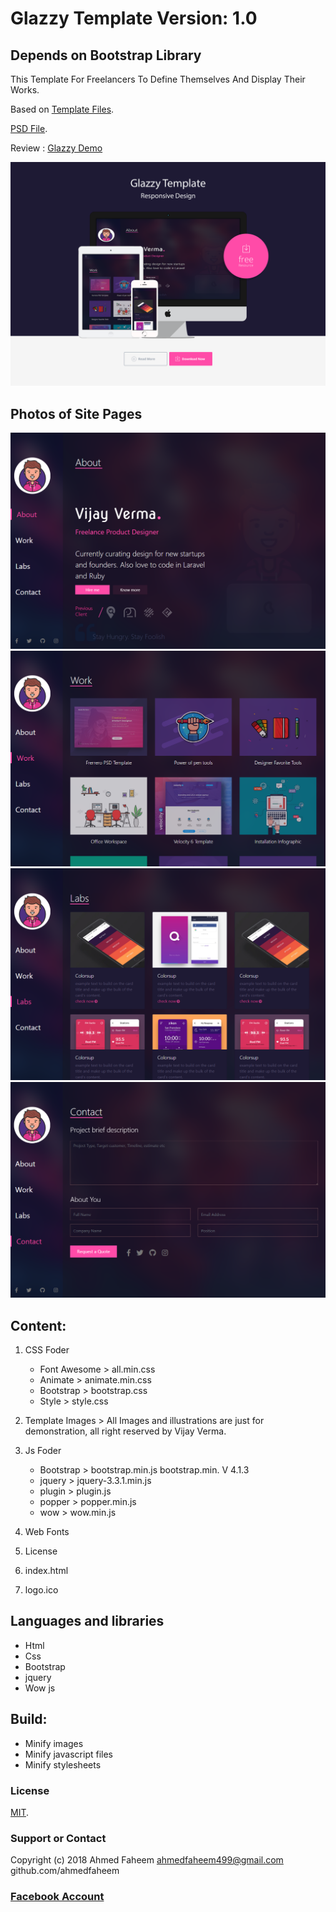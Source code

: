 # Glazzy Template Version: 1.0
## Depends on  Bootstrap Library
This Template For Freelancers To Define Themselves And Display Their Works.

Based on [Template Files](https://github.com/ahmedfaheem/Glazzy-Theme).

[PSD File](https://github.com/ahmedfaheem/Glazzy-Theme/blob/master/psd%20file.zip).

Review : [Glazzy Demo](https://ahmedfaheem.github.io/Glazzy-Theme/)

![Glazzy Image](https://github.com/ahmedfaheem/Glazzy-Theme/blob/master/glazzy-image.png)

##  Photos of Site Pages
![About Image](https://github.com/ahmedfaheem/Glazzy-Theme/blob/master/images/Photos-of-Site-Pages/about.png)
![Work Image](https://github.com/ahmedfaheem/Glazzy-Theme/blob/master/images/Photos-of-Site-Pages/work.png)
![Labs Image](https://github.com/ahmedfaheem/Glazzy-Theme/blob/master/images/Photos-of-Site-Pages/labs.png)
![Contact Us Image](https://github.com/ahmedfaheem/Glazzy-Theme/blob/master/images/Photos-of-Site-Pages/contact.png)

## Content:
1. CSS Foder
     - Font Awesome > all.min.css
     - Animate      > animate.min.css
     - Bootstrap    > bootstrap.css
     - Style        > style.css
    
2. Template Images > All Images and illustrations are just for demonstration, all right reserved by Vijay Verma.

3. Js Foder
     - Bootstrap  > bootstrap.min.js	 bootstrap.min. V 4.1.3
     - jquery     > jquery-3.3.1.min.js	
     - plugin     > plugin.js	  
     - popper     > popper.min.js
     - wow        > wow.min.js
     
3. Web Fonts 

4. License

5. index.html

6. logo.ico    
    
 ## Languages and libraries  
 - Html
 - Css
 - Bootstrap
 - jquery
 - Wow js
 
    
## Build:

- Minify images
- Minify javascript files
- Minify stylesheets

### License

[MIT](https://github.com/ahmedfaheem/Glazzy-Theme/blob/master/License).

### Support or Contact
 Copyright (c) 2018 Ahmed Faheem  ahmedfaheem499@gmail.com github.com/ahmedfaheem
 
 ### [Facebook Account](https://www.facebook.com/A7medfaheem)

